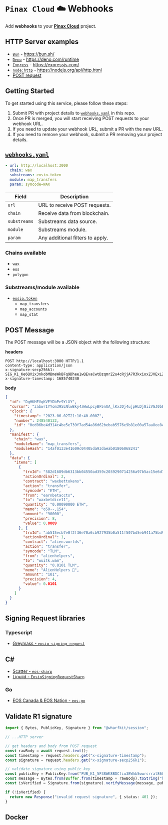 # `Pinax Cloud` ☁️ Webhooks

Add **webhooks** to your [**Pinax Cloud**](https://pinax.network/) project.

## HTTP Server examples

- [`Bun`](/examples/bun) - https://bun.sh/
- [`Deno`](/examples/deno) - https://deno.com/runtime
- [`Express`](/examples/express) - https://expressjs.com/
- [`node:http`](/examples/node:http) - https://nodejs.org/api/http.html
- [POST request](/examples/post.http)

## Getting Started

To get started using this service, please follow these steps:

1. Submit PR with project details to [`webhooks.yaml`](webhooks.yml) in this repo.
2. Once PR is merged, you will start receiving POST requests to your webhook URL.
3. If you need to update your webhook URL, submit a PR with the new URL.
4. If you need to remove your webhook, submit a PR removing your project details.

## [`webhooks.yaml`](webhooks.yml)
```yaml
- url: http://localhost:3000
  chain: wax
  substreams: eosio.token
  module: map_transfers
  param: symcode=WAX
```

| Field         | Description |
| ------------- | ----------- |
| `url`         | URL to receive POST requests. |
| `chain`       | Receive data from blockchain. |
| `substreams`  | Substreams data source. |
| `module`      | Substreams module. |
| `param`       | Any additional filters to apply. |

### Chains available
- `wax`
- `eos`
- `polygon`

### Substreams/module available
- [`eosio.token`](https://github.com/pinax-network/substreams/tree/develop/eosio.token)
  - `map_transfers`
  - `map_accounts`
  - `map_stat`

## POST Message

The POST message will be a JSON object with the following structure:

**headers**

```http
POST http://localhost:3000 HTTP/1.1
content-type: application/json
x-signature-secp256k1: SIG_K1_Ke6QVix3nkobMBmeWkBFq9Dhee1wQEvaCwtDzqmrZ2u4cRjjA7R3kxioxZJVExL2J14RYxpzeFP4mkohUwQsBSmAPKz5mG
x-signature-timestamp: 1685740240
```

**body**

```json
{
  "id": "DgHKHEVqKVEYDbPe9YLXY",
  "cursor": "zabwrIYYom395LNlwBky4aWwLpcyBF5nUA_lKxJDj4ujpHLDj8iiVGJ0bE7Uwvz1iBLoQgyrj4vIEC9z9JRWvoO_kek26CQ_QC4lwYHvrrTvKfb1aFsTJO5qW77bM9DRWTjfZwnyfbgJ6tWybvPfNks1Z5QiKmO7jG1ZooMCePBDv3sxwWmvcMnV1fvE8NRI_-IiEbKpnX-rBWZ-KE9cNJnQZ_PKvTx2ZHY=",
  "clock": {
    "timestamp": "2023-06-02T21:10:40.000Z",
    "number": 248540132,
    "id": "0ed06be4d314c4be5e739f7ad54a86d62bebab5576e9b81e00a57aa8ee84dea8"
  },
  "manifest": {
    "chain": "wax",
    "moduleName": "map_transfers",
    "moduleHash": "14af0133e41609c04405da93daeab01806068241"
  },
  "data": {
    "items": [
      {
        "trxId": "582d1689db6313bb04550ad359c2039290714256a97b5ac15e6d764f0d870f74",
        "actionOrdinal": 2,
        "contract": "waxbettokens",
        "action": "transfer",
        "symcode": "ETH",
        "from": "earnbetaccts",
        "to": "waxbetdice11",
        "quantity": "0.00090000 ETH",
        "memo": "o50--,154",
        "amount": "90000",
        "precision": 8,
        "value": 0.0009
      }, {
        "trxId": "ab515ecb7e0f2f36e70a6cb927935b0a511f507bd5eb941a75bd93f8facbf78e",
        "actionOrdinal": 1,
        "contract": "alien.worlds",
        "action": "transfer",
        "symcode": "TLM",
        "from": "alienhelpers",
        "to": "wuitk.wam",
        "quantity": "0.0101 TLM",
        "memo": "AlienHelpers 👾",
        "amount": "101",
        "precision": 4,
        "value": 0.0101
      }
    ]
  }
}
```

## Signing Request libraries

### Typescript
- [Greymass - `eosio-signing-request`](https://github.com/greymass/eosio-signing-request)

## C#
- [Scatter - `eos-sharp`](https://github.com/GetScatter/eos-sharp)
- [Liquiid - `EosioSigningRequestSharp`](https://github.com/liquiidio/EosioSigningRequestSharp)

### Go
- [EOS Canada & EOS Nation - `eos-go`](https://github.com/EOS-Nation/eos-go)

## Validate R1 signature

```typescript
import { Bytes, PublicKey, Signature } from "@wharfkit/session";

// ...HTTP server

// get headers and body from POST request
const rawBody = await request.text();
const timestamp = request.headers.get("x-signature-timestamp");
const signature = request.headers.get("x-signature-secp256k1");

// validate signature using public key
const publicKey = PublicKey.from("PUB_K1_5F38WK8BDCfiu3EWhb5wwrsrrat86GhVEyXp33NbDTB8DgtG4B");
const message = Bytes.from(Buffer.from(timestamp + rawBody).toString("hex"));
const isVerified = Signature.from(signature).verifyMessage(message, publicKey);

if (!isVerified) {
  return new Response("invalid request signature", { status: 401 });
}
```

## Docker